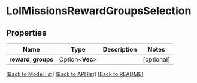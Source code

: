 # LolMissionsRewardGroupsSelection

## Properties

Name | Type | Description | Notes
------------ | ------------- | ------------- | -------------
**reward_groups** | Option<**Vec<String>**> |  | [optional]

[[Back to Model list]](../README.md#documentation-for-models) [[Back to API list]](../README.md#documentation-for-api-endpoints) [[Back to README]](../README.md)


